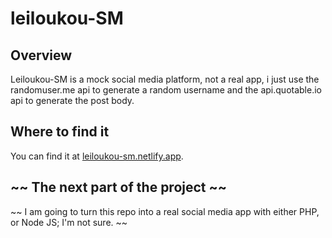 # leiloukou-SM 
 
## Overview 
 
Leiloukou-SM is a mock social media platform, 
not a real app, i just use the randomuser.me 
api to generate a random username and the 
api.quotable.io api to generate the post body. 
 
## Where to find it 
 
You can find it at [leiloukou-sm.netlify.app](https://leiloukou-sm.netlify.app/). 
 
## ~~ The next part of the project ~~
 
~~ I am going to turn this repo into a real 
social media app with either 
PHP, or Node JS; I'm not sure. ~~
 
